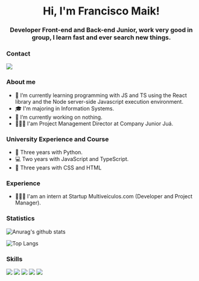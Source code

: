 


<!-- **FranciscoMaik/FranciscoMaik** is a ✨ _special_ ✨ repository because its `README.md` (this file) appears on your GitHub profile.

Here are some ideas to get you started:

- 🔭 I’m currently working on ...
- 🌱 I’m currently learning ...
- 👯 I’m looking to collaborate on ...
- 🤔 I’m looking for help with ...
- 💬 Ask me about ...
- 📫 How to reach me: ...
- 😄 Pronouns: ...
- ⚡ Fun fact: ...
-->

<h1 align="center">Hi, I'm Francisco Maik!</h1>
<h3 align="center"> Developer Front-end and Back-end Junior, work very good in group, I learn fast and ever search new things. </h3>


### Contact

<a href="https://www.linkedin.com/in/francisco-maik-468511184/">
  <img src= "https://img.shields.io/badge/linkedin-%230077B5.svg?&style=for-the-badge&logo=linkedin&logoColor=white" />
</a>

### About me

- 🌱 I’m currently learning  programming with JS and TS using the React library and the Node server-side Javascript execution environment.
- 🎓 I'm majoring in Information Systems.
- 🔭 I’m currently working on nothing.
- 👨🏻‍💼 I'am Project Management Director at Company Junior Juá.


### University Experience and Course
- 🐍 Three years with Python.
- 💻 Two years with JavaScript and TypeScript.
- 🎨 Three years with CSS and HTML

### Experience
- 👨🏻‍💼 I'am an intern at Startup Multiveículos.com (Developer and Project Manager). 

### Statistics

![Anurag's github stats](https://github-readme-stats.vercel.app/api?username=FranciscoMaik&show_icons=true)

![Top Langs](https://github-readme-stats.vercel.app/api/top-langs/?username=FranciscoMaik)


### Skills
<p align="left">
  <img src= "https://img.shields.io/badge/python-%233776AB.svg?&style=flat-square&logo=python&logoColor=white" />
  <img src= "https://img.shields.io/badge/html5%20-%23E34F26.svg?&style=for-the-badge&logo=html5&logoColor=white" />
  <img src= "https://img.shields.io/badge/css3%20-%231572B6.svg?&style=for-the-badge&logo=css3&logoColor=white" />
  <img src= "https://img.shields.io/badge/javascript%20-%23323330.svg?&style=for-the-badge&logo=javascript&logoColor=%23F7DF1E" />
  <img src= "https://img.shields.io/badge/typescript%20-%23007ACC.svg?&style=for-the-badge&logo=typescript&logoColor=white" />
</p>
